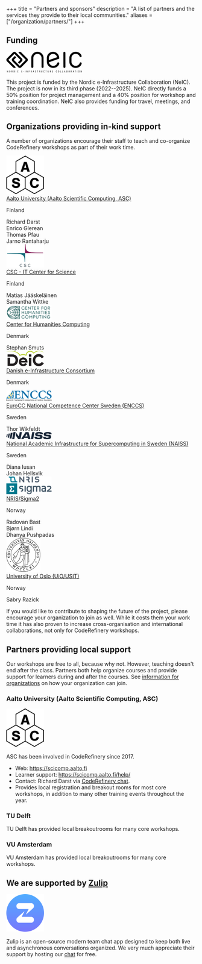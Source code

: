 +++
title = "Partners and sponsors"
description = "A list of partners and the services they provide to their local communities."
aliases = ["/organization/partners/"]
+++

## Funding

<img src="/about/funding/neic.png" alt="NeIC logo" width="200px">

This project is funded by the Nordic e-Infrastructure Collaboration (NeIC). The
project is now in its third phase (2022--2025).  NeIC directly funds a 50%
position for project management and a 40% position for workshop and training
coordination. NeIC also provides funding for travel, meetings, and conferences.


## Organizations providing in-kind support

A number of organizations encourage their staff to teach and co-organize
CodeRefinery workshops as part of their work time.

<div class="uk-card uk-card-default uk-width-2-2@m">
  <div class="uk-card-body">
    <div class="uk-grid-small uk-flex-middle" uk-grid>
      <div class="uk-width-expand">
        <a href="https://scicomp.aalto.fi/" target="_blank">
          <img width="100px" src="/about/funding/asc.png" alt="logo: Aalto Scientific Computing">
        </a>
      </div>
      <div class="uk-width-expand">
        <a href="https://scicomp.aalto.fi/" target="_blank">
          Aalto University (Aalto Scientific Computing, ASC)
        </a>
        <p class="uk-text-meta uk-margin-remove-top">Finland</p>
      </div>
      <div class="uk-width-expand">
        <div>Richard Darst</div>
        <div>Enrico Glerean</div>
        <div>Thomas Pfau</div>
        <div>Jarno Rantaharju</div>
      </div>
    </div>
  </div>
</div>

<div class="uk-card uk-card-default uk-width-2-2@m">
  <div class="uk-card-body">
    <div class="uk-grid-small uk-flex-middle" uk-grid>
      <div class="uk-width-expand">
        <a href="https://www.csc.fi/" target="_blank">
          <img width="100px" src="/about/funding/csc.png" alt="logo: CSC - IT Center for Science">
        </a>
      </div>
      <div class="uk-width-expand">
        <a href="https://www.csc.fi/" target="_blank">
          CSC - IT Center for Science
        </a>
        <p class="uk-text-meta uk-margin-remove-top">Finland</p>
      </div>
      <div class="uk-width-expand">
        <div>Matias Jääskeläinen</div>
        <div>Samantha Wittke</div>
      </div>
    </div>
  </div>
</div>

<div class="uk-card uk-card-default uk-width-2-2@m">
  <div class="uk-card-body">
    <div class="uk-grid-small uk-flex-middle" uk-grid>
      <div class="uk-width-expand">
        <a href="https://chc.au.dk/" target="_blank">
          <img width="120px" src="/about/funding/chc.png" alt="logo: Center for Humanities Computing">
        </a>
      </div>
      <div class="uk-width-expand">
        <a href="https://chc.au.dk/" target="_blank">
          Center for Humanities Computing
        </a>
        <p class="uk-text-meta uk-margin-remove-top">Denmark</p>
      </div>
      <div class="uk-width-expand">
        <div>Stephan Smuts</div>
      </div>
    </div>
  </div>
</div>

<div class="uk-card uk-card-default uk-width-2-2@m">
  <div class="uk-card-body">
    <div class="uk-grid-small uk-flex-middle" uk-grid>
      <div class="uk-width-expand">
        <a href="https://deic.dk/" target="_blank">
          <img width="100px" src="/about/funding/deic.png" alt="logo: Danish e-Infrastructure Consortium">
        </a>
      </div>
      <div class="uk-width-expand">
        <a href="https://deic.dk/" target="_blank">
          Danish e-Infrastructure Consortium
        </a>
        <p class="uk-text-meta uk-margin-remove-top">Denmark</p>
      </div>
      <div class="uk-width-expand">
      </div>
    </div>
  </div>
</div>

<div class="uk-card uk-card-default uk-width-2-2@m">
  <div class="uk-card-body">
    <div class="uk-grid-small uk-flex-middle" uk-grid>
      <div class="uk-width-expand">
        <a href="https://enccs.se/" target="_blank">
          <img width="120px" src="/about/funding/enccs.png" alt="logo: EuroCC National Competence Center Sweden (ENCCS)">
        </a>
      </div>
      <div class="uk-width-expand">
        <a href="https://enccs.se/" target="_blank">
          EuroCC National Competence Center Sweden (ENCCS)
        </a>
        <p class="uk-text-meta uk-margin-remove-top">Sweden</p>
      </div>
      <div class="uk-width-expand">
        <div>Thor Wikfeldt</div>
      </div>
    </div>
  </div>
</div>

<div class="uk-card uk-card-default uk-width-2-2@m">
  <div class="uk-card-body">
    <div class="uk-grid-small uk-flex-middle" uk-grid>
      <div class="uk-width-expand">
        <a href="https://www.naiss.se/" target="_blank">
          <img width="120px" src="/about/funding/naiss.jpg" alt="logo: National Academic Infrastructure for Super­computing in Sweden (NAISS)">
        </a>
      </div>
      <div class="uk-width-expand">
        <a href="https://www.naiss.se/" target="_blank">
          National Academic Infrastructure for Super­computing in Sweden (NAISS)
        </a>
        <p class="uk-text-meta uk-margin-remove-top">Sweden</p>
      </div>
      <div class="uk-width-expand">
        <div>Diana Iusan</div>
        <div>Johan Hellsvik</div>
      </div>
    </div>
  </div>
</div>

<div class="uk-card uk-card-default uk-width-2-2@m">
  <div class="uk-card-body">
    <div class="uk-grid-small uk-flex-middle" uk-grid>
      <div class="uk-width-expand">
        <a href="https://www.sigma2.no/" target="_blank">
          <img width="120px" src="/about/funding/nris-sigma2.png" alt="logo: NRIS/Sigma2">
        </a>
      </div>
      <div class="uk-width-expand">
        <a href="https://www.sigma2.no/" target="_blank">
          NRIS/Sigma2
        </a>
        <p class="uk-text-meta uk-margin-remove-top">Norway</p>
      </div>
      <div class="uk-width-expand">
        <div>Radovan Bast</div>
        <div>Bjørn Lindi</div>
        <div>Dhanya Pushpadas</div>
      </div>
    </div>
  </div>
</div>

<div class="uk-card uk-card-default uk-width-2-2@m">
  <div class="uk-card-body">
    <div class="uk-grid-small uk-flex-middle" uk-grid>
      <div class="uk-width-expand">
        <a href="https://www.usit.uio.no/" target="_blank">
          <img width="90px" src="/about/funding/uio.jpg" alt="logo: UiO/USIT">
        </a>
      </div>
      <div class="uk-width-expand">
        <a href="https://www.usit.uio.no/" target="_blank">
          University of Oslo (UiO/USIT)
        </a>
        <p class="uk-text-meta uk-margin-remove-top">Norway</p>
      </div>
      <div class="uk-width-expand">
        <div>Sabry Razick</div>
      </div>
    </div>
  </div>
</div>

If you would like to contribute to shaping the future of the project, please
encourage your organization to join as well. While it costs them your work time
it has also proven to increase cross-organisation and international
collaborations, not only for CodeRefinery workshops.


## Partners providing local support

Our workshops are free to all, because why not. However, teaching doesn't end
after the class. Partners both help organize courses and provide support for
learners during and after the courses.  See [information for
organizations](@/join/organizations.md) on how your organization can join.


### Aalto University (Aalto Scientific Computing, ASC)

<img src="/about/funding/asc.png" alt="logo: Aalto Scientific Computing" width="100px">

ASC has been involved in CodeRefinery since 2017.
- Web: <https://scicomp.aalto.fi>
- Learner support: <https://scicomp.aalto.fi/help/>
- Contact: Richard Darst via [CodeRefinery
  chat](https://coderefinery.github.io/manuals/chat/).
- Provides local registration and breakout rooms for most core
  workshops, in addition to many other training events throughout the
  year.


### TU Delft

TU Delft has provided local breakoutrooms for many core workshops.


### VU Amsterdam

VU Amsterdam has provided local breakoutrooms for many core workshops.


## We are supported by [Zulip](https://zulip.com/)

<img src="/join/zulip-icon-circle.svg" alt="Zulip logo" width="100px">

Zulip is an open-source modern team chat app designed to keep both live and
asynchronous conversations organized. We very much appreciate their support by
hosting our [chat](https://coderefinery.zulipchat.com/) for free.
